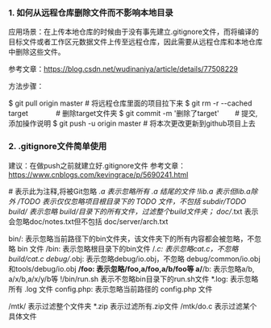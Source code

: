### 1. 如何从远程仓库删除文件而不影响本地目录

应用场景：在上传本地仓库的时候由于没有事先建立.gitignore文件，而将编译的目标文件或者工作区元数据文件上传至远程仓库，因此需要从远程仓库和本地仓库中删除这些文件。

参考文章：https://blog.csdn.net/wudinaniya/article/details/77508229

方法步骤：

$ git pull origin master                    # 将远程仓库里面的项目拉下来
$ git rm -r --cached target              # 删除target文件夹
$ git commit -m '删除了target'        # 提交,添加操作说明
$ git push -u origin master               # 将本次更改更新到github项目上去


### 2. .gitignore文件简单使用
建议：在做push之前就建立好.gitignore文件
参考文章：https://www.cnblogs.com/kevingrace/p/5690241.html

\#               表示此为注释,将被Git忽略
*.a             表示忽略所有 .a 结尾的文件
!lib.a          表示但lib.a除外
/TODO           表示仅仅忽略项目根目录下的 TODO 文件，不包括 subdir/TODO
build/          表示忽略 build/目录下的所有文件，过滤整个build文件夹；
doc/*.txt       表示会忽略doc/notes.txt但不包括 doc/server/arch.txt
 
bin/:           表示忽略当前路径下的bin文件夹，该文件夹下的所有内容都会被忽略，不忽略 bin 文件
/bin:           表示忽略根目录下的bin文件
/*.c:           表示忽略cat.c，不忽略 build/cat.c
debug/*.obj:    表示忽略debug/io.obj，不忽略 debug/common/io.obj和tools/debug/io.obj
**/foo:         表示忽略/foo,a/foo,a/b/foo等
a/**/b:         表示忽略a/b, a/x/b,a/x/y/b等
!/bin/run.sh    表示不忽略bin目录下的run.sh文件
*.log:          表示忽略所有 .log 文件
config.php:     表示忽略当前路径的 config.php 文件
 
/mtk/           表示过滤整个文件夹
*.zip           表示过滤所有.zip文件
/mtk/do.c       表示过滤某个具体文件

